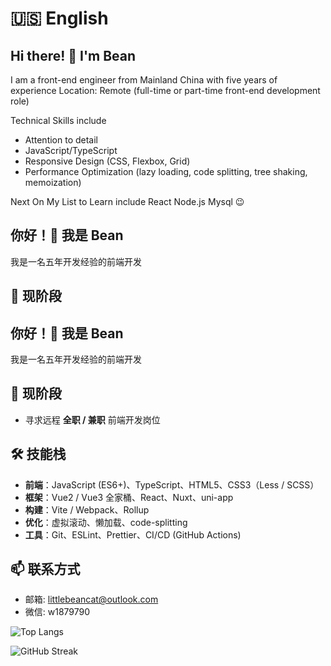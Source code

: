 # 🇺🇸 English

## Hi there! 👋 I'm Bean

I am a front-end engineer from Mainland China with five years of experience
Location: Remote (full-time or part-time front-end development role)

Technical Skills include
- Attention to detail
- JavaScript/TypeScript
- Responsive Design (CSS, Flexbox, Grid)
- Performance Optimization (lazy loading, code splitting, tree shaking, memoization)

Next On My List to Learn include React Node.js Mysql 😉

## 你好！👋 我是 Bean

我是一名五年开发经验的前端开发
## 🔭 现阶段

## 你好！👋 我是 Bean

我是一名五年开发经验的前端开发
## 🔭 现阶段

- 寻求远程 **全职 / 兼职** 前端开发岗位  

## 🛠 技能栈

- **前端**：JavaScript (ES6+)、TypeScript、HTML5、CSS3（Less / SCSS）  
- **框架**：Vue2 / Vue3 全家桶、React、Nuxt、uni-app  
- **构建**：Vite / Webpack、Rollup  
- **优化**：虚拟滚动、懒加载、code-splitting  
- **工具**：Git、ESLint、Prettier、CI/CD (GitHub Actions)  

## 📫 联系方式

- 邮箱: littlebeancat@outlook.com  
- 微信: w1879790

![Top Langs](https://github-readme-stats.vercel.app/api/top-langs/?username=ooPeachBoy&layout=compact)

![GitHub Streak](https://github-readme-streak-stats.herokuapp.com/?user=ooPeachBoy)


